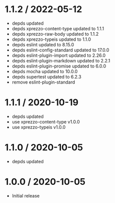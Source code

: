 1.1.2 / 2022-05-12
==================

  * depds updated
  * depds xprezzo-content-type updated to 1.1.1
  * depds xprezzo-raw-body updated to 1.1.2
  * depds xprezzo-typeis updated to 1.1.0
  * depds eslint updated to 8.15.0
  * depds eslint-config-standard updated to 17.0.0
  * depds eslint-plugin-import updated to 2.26.0
  * depds eslint-plugin-markdown updated to 2.2.1
  * depds eslint-plugin-promise updated to 6.0.0
  * depds mocha updated to 10.0.0
  * depds supertest updated to 6.2.3
  * remove eslint-plugin-standard

1.1.1 / 2020-10-19
==================

  * depds updated
  * use xprezzo-content-type v1.0.0
  * use xprezzo-typeis v1.0.0

1.1.0 / 2020-10-05
==================

  * depds updated

1.0.0 / 2020-10-05
==================

  * Initial release
